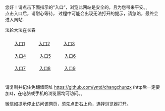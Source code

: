 您好！请点击下面指示的“入口”，浏览此网站是安全的，且为您带来平安。。 <br/>
点击入口后，请耐心等待， 过程中可能会出现无法打开的提示，请忽略，最终会进入网站. </br>

法轮大法在长春<br/>
<div style="padding:10px"><a style="margin:20px" target="_blank" href="https://d1trcswoeim6rb.cloudfront.net/2Qpsp?rbdgi" id="ccLink1" rel="nofollow">入口1</a> <a target="_blank" style="margin:20px" href="https://d1ju6c4yhffk1a.cloudfront.net/2Qpsp?ygpbh" id="ccLink2" rel="nofollow">入口2</a> <a style="margin:20px" target="_blank" href="https://d3ke90qc07sbq8.cloudfront.net/2Qpsp?nrfbaacs" id="ccLink3" rel="nofollow">入口3</a></div>

<div style="padding:10px" ><a style="margin:20px" target="_blank" href="https://d1trcswoeim6rb.cloudfront.net/2Qpsp?rbdgi" id="ccLink4" rel="nofollow">入口4</a> <a style="margin:20px" href="https://d1ju6c4yhffk1a.cloudfront.net/2Qpsp?ygpbh" target="_blank" id="ccLink5" rel="nofollow">入口5</a> <a style="margin:20px" href="https://d3ke90qc07sbq8.cloudfront.net/2Qpsp?nrfbaacs" target="_blank" id="ccLink6" rel="nofollow">入口6</a></div>

<div style="padding:10px"><a style="margin:20px" target="_blank" href="https://d1trcswoeim6rb.cloudfront.net/2Qpsp?rbdgi" id="ccLink7" rel="nofollow">入口7</a> <a style="margin:20px" href="https://d1ju6c4yhffk1a.cloudfront.net/2Qpsp?ygpbh" target="_blank" id="ccLink8" rel="nofollow">入口8</a> <a style="margin:20px" target="_blank" href="https://d3ke90qc07sbq8.cloudfront.net/2Qpsp?nrfbaacs" id="ccLink9" rel="nofollow">入口9</a></div>

<br/>



请复制并记住免翻墙网址 https://github.com/yntd/changchunzx (http后一定要加s)，在电脑或手机的浏览器均可访问。。<br/>

微信如提示停止访问该网页，须先点击右上角，选择浏览器打开。
